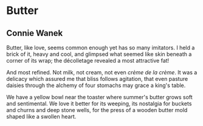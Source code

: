 # Butter
## Connie Wanek
Butter, like love,
seems common enough
yet has so many imitators.
I held a brick of it, heavy and cool,
and glimpsed what seemed like skin
beneath a corner of its wrap;
the décolletage revealed
a most attractive fat!

And most refined.
Not milk, not cream,
not even _crème de la crème_.
It was a delicacy which assured me
that bliss follows agitation,
that even pasture daisies
through the alchemy of four stomachs
may grace a king's table.

We have a yellow bowl near the toaster
where summer's butter grows
soft and sentimental.
We love it better for its weeping,
its nostalgia for buckets and churns
and deep stone wells,
for the press of a wooden butter mold
shaped like a swollen heart.